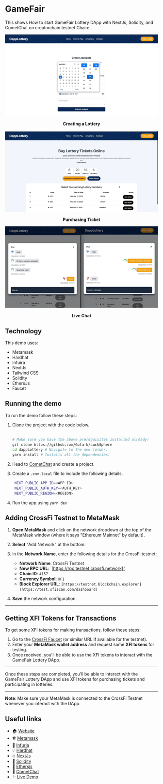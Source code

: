 # GameFair

This shows How to start GameFair Lottery DApp with NextJs, Solidity, and CometChat on creatorchain testnet Chain:

<div align="center">
  <img src="./screenshots/0.gif" alt="Creating a Lottery" />
  <p><strong>Creating a Lottery</strong></p>
</div>

<div align="center">
  <img src="./screenshots/1.gif" alt="Purchasing Ticket" />
  <p><strong>Purchasing Ticket</strong></p>
</div>

<div align="center">
  <img src="./screenshots/2.gif" alt="Live Chat" />
  <p><strong>Live Chat</strong></p>
</div>


## Technology

This demo uses:

- Metamask
- Hardhat
- Infuira
- NextJs
- Tailwind CSS
- Solidity
- EthersJs
- Faucet

## Running the demo

To run the demo follow these steps:

1. Clone the project with the code below.

   ```sh

   # Make sure you have the above prerequisites installed already!
   git clone https://github.com/Gola-k/LuckSphere
   cd dappLottery # Navigate to the new folder.
   yarn install # Installs all the dependencies.
   ```

2. Head to [CometChat](https://try.cometchat.com) and create a project.

3. Create a `.env.local` file to include the following details.
   ```sh
    NEXT_PUBLIC_APP_ID=<APP_ID>
    NEXT_PUBLIC_AUTH_KEY=<AUTH_KEY>
    NEXT_PUBLIC_REGION=<REGION>
   ```
4. Run the app using `yarn dev`
   <br/>

## Adding CrossFi Testnet to MetaMask

1. **Open MetaMask** and click on the network dropdown at the top of the MetaMask window (where it says "Ethereum Mainnet" by default).

2. **Select** "Add Network" at the bottom.

3. In the **Network Name**, enter the following details for the CrossFi testnet:

   - **Network Name**: CrossFi Testnet
   - **New RPC URL**: `[https://rpc.testnet.crossfi.network](
   - **Chain ID**: `4157`
   - **Currency Symbol**: `XFI`
   - **Block Explorer URL**: `[https://testnet.blockchain.explorer](https://test.xfiscan.com/dashboard)`

4. **Save** the network configuration.

---

## Getting XFI Tokens for Transactions

To get some XFI tokens for making transactions, follow these steps:

1. Go to the [CrossFi Faucet](https://crossfi.faucetme.pro/) (or similar URL if available for the testnet).
2. Enter your **MetaMask wallet address** and request some **XFI tokens** for testing.
3. Once received, you'll be able to use the XFI tokens to interact with the GameFair Lottery DApp.

---

Once these steps are completed, you'll be able to interact with the GameFair Lottery DApp and use XFI tokens for purchasing tickets and participating in lotteries. 

---

**Note**: Make sure your MetaMask is connected to the CrossFi Testnet whenever you interact with the DApp.

## Useful links

- 🏠 [Website](https://lucks-phere.vercel.app/)
- ⚽ [Metamask](https://metamask.io/)
- 🚀 [Infuria](https://app.infura.io/dashboard/)
- 💡 [Hardhat](https://hardhat.org/)
- 🔥 [NextJs](https://nextjs.org/)
- 🐻 [Solidity](https://soliditylang.org/)
- 👀 [Ethersjs](https://docs.ethers.io/v5/)
- 🎅 [CometChat](https://try.cometchat.com/daltonic)
- ✨ [Live Demo](https://lucks-phere.vercel.app/)
